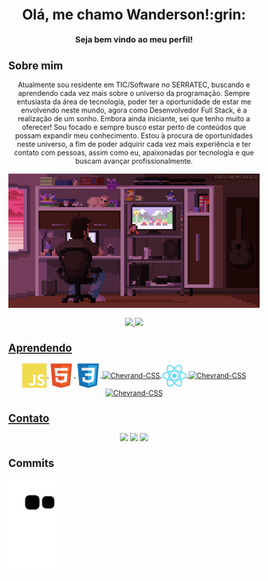 <h1 align="center">Olá, me chamo Wanderson!:grin:</h1>

<h3 align="center">
  Seja bem vindo ao meu perfil!
</h3>

## Sobre mim

<div align="center">
  Atualmente sou residente em TIC/Software no SERRATEC, buscando e aprendendo cada vez mais sobre o universo da programação. Sempre entusiasta da área de tecnologia,     poder ter a oportunidade de estar me envolvendo neste mundo, agora como Desenvolvedor Full Stack, é a realização de um sonho. Embora ainda iniciante, sei que tenho     muito a oferecer! Sou focado e sempre busco estar perto de conteúdos que possam expandir meu conhecimento. Estou à procura de oportunidades neste universo, a fim de   poder adquirir cada vez mais experiência e ter contato com pessoas, assim como eu, apaixonadas por tecnologia e que buscam avançar profissionalmente.
  <br></br>
  <img width="800" src="https://github.com/Chevrand/Chevrand/blob/main/.github/workflows/perfil.gif">
  <br></br>
</div>
 
<div align="center">
  <a href="https://github.com/Chevrand">
  <img height="150em" src="https://github-readme-stats.vercel.app/api?username=Chevrand&show_icons=true&theme=bear&include_all_commits=true&count_private=true"/>
  <img height="150em" src="https://github-readme-stats.vercel.app/api/top-langs/?username=Chevrand&layout=compact&langs_count=7&theme=bear"/>
</div>
  
## Aprendendo
  
<div align="center" style="display: inline_block">
  <img align="center" alt="Chevrand-Js" height="50" width="50" src="https://raw.githubusercontent.com/devicons/devicon/master/icons/javascript/javascript-plain.svg">
  <img align="center" alt="Chevrand-HTML" height="50" width="50" src="https://raw.githubusercontent.com/devicons/devicon/master/icons/html5/html5-original.svg">
  <img align="center" alt="Chevrand-CSS" height="50" width="50" src="https://raw.githubusercontent.com/devicons/devicon/master/icons/css3/css3-original.svg">
  <img align="center" alt="Chevrand-CSS" height="50" width="50" src="https://cdn.jsdelivr.net/gh/devicons/devicon/icons/postgresql/postgresql-original.svg" />
  <img align="center" alt="Chevrand-React" height="50" width="50" src="https://raw.githubusercontent.com/devicons/devicon/master/icons/react/react-original.svg">
  <img align="center" alt="Chevrand-CSS" height="60" width="60" src="https://cdn.jsdelivr.net/gh/devicons/devicon/icons/java/java-original-wordmark.svg"/>   
  <img align="center" alt="Chevrand-CSS" height="60" width="60" src="https://cdn.jsdelivr.net/gh/devicons/devicon/icons/spring/spring-original-wordmark.svg" />
</div>

## Contato
         
<div align="center"> 
<a href="https://www.linkedin.com/in/wanderson-chevrand-da-costa-a878451a5/" target="_blank"><img src="https://img.shields.io/badge/-LinkedIn-%230077B5?style=for-the-badge&logo=linkedin&logoColor=white" target="_blank"></a>
<a href = "mailto:wandersonchevrand27@gmail.com"><img src="https://img.shields.io/badge/Gmail-D14836?style=for-the-badge&logo=gmail&logoColor=white" target="_blank"></a>
  <a href="https://discord.com/users/chevrand#1492" target="_blank"><img src="https://img.shields.io/badge/Discord-7289DA?style=for-the-badge&logo=discord&logoColor=white" target="_blank"></a> 
</div>
  
## Commits

![Snake animation](https://github.com/Chevrand/Chevrand/blob/output/github-contribution-grid-snake.svg)

